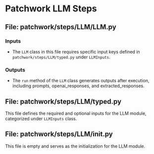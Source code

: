 # Patchwork LLM Steps

## File: patchwork/steps/LLM/LLM.py

### Inputs
- The `LLM` class in this file requires specific input keys defined in `patchwork/steps/LLM/typed.py` under `LLMInputs`.

### Outputs
- The `run` method of the `LLM` class generates outputs after execution, including prompts, openai_responses, and extracted_responses.

## File: patchwork/steps/LLM/typed.py

This file defines the required and optional inputs for the LLM module, categorized under `LLMInputs` class.

## File: patchwork/steps/LLM/__init__.py

This file is empty and serves as the initialization for the LLM module.